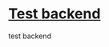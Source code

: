 # [Test backend](https://anastasiiaKochurenkovaPM.github.io/backend_1/ "Site on GitHub Pages")
test backend